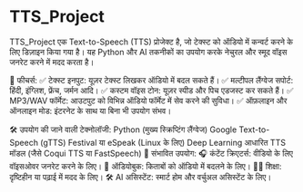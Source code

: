 # TTS_Project
 TTS_Project एक Text-to-Speech (TTS) प्रोजेक्ट है, जो टेक्स्ट को ऑडियो में कन्वर्ट करने के लिए डिज़ाइन किया गया है। यह Python और AI तकनीकों का उपयोग करके नेचुरल और स्मूद वॉइस जनरेट करने में मदद करता है।

🌟 फीचर्स:
✅ टेक्स्ट इनपुट: यूज़र टेक्स्ट लिखकर ऑडियो में बदल सकते हैं।
✅ मल्टीपल लैंग्वेज सपोर्ट: हिंदी, इंग्लिश, फ्रेंच, जर्मन आदि।
✅ कस्टम वॉइस टोन: यूज़र स्पीड और पिच एडजस्ट कर सकते हैं।
✅ MP3/WAV फॉर्मेट: आउटपुट को विभिन्न ऑडियो फॉर्मेट में सेव करने की सुविधा।
✅ ऑफ़लाइन और ऑनलाइन मोड: इंटरनेट के साथ या बिना भी उपयोग संभव।

🛠️ उपयोग की जाने वाली टेक्नोलॉजी:
Python (मुख्य स्क्रिप्टिंग लैंग्वेज)
Google Text-to-Speech (gTTS)
Festival या eSpeak (Linux के लिए)
Deep Learning आधारित TTS मॉडल (जैसे Coqui TTS या FastSpeech)
📌 संभावित उपयोग:
🎧 कंटेंट क्रिएटर्स: वीडियो के लिए वॉइसओवर जनरेट करने के लिए।
📖 ऑडियोबुक: किताबों को ऑडियो में बदलने के लिए।
👨‍🎓 शिक्षा: दृष्टिहीन या पढ़ाई में मदद के लिए।
🛠️ AI असिस्टेंट: स्मार्ट होम और वर्चुअल असिस्टेंट के लिए।


